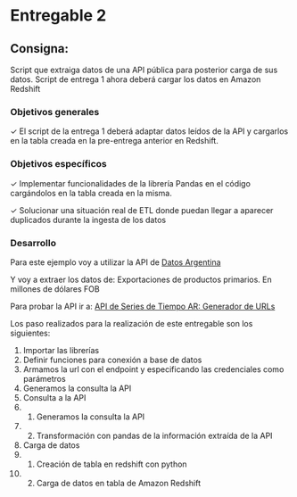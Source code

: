 # Entregable 2

## Consigna:

Script que extraiga datos de una API pública para posterior carga de sus datos.
Script de entrega 1 ahora deberá cargar los datos en Amazon Redshift

### Objetivos generales

✓ El script de la entrega 1 deberá adaptar
datos leídos de la API y cargarlos en la
tabla creada en la pre-entrega anterior en
Redshift.

### Objetivos específicos

✓ Implementar funcionalidades de la librería
Pandas en el código cargándolos en la
tabla creada en la misma.

✓ Solucionar una situación real de ETL donde
puedan llegar a aparecer duplicados
durante la ingesta de los datos

### Desarrollo

Para este ejemplo voy a utilizar la API de [Datos Argentina](https://www.datos.gob.ar/)

Y voy a extraer los datos de: Exportaciones de productos primarios. En millones de dólares FOB

Para probar la API ir a: [API de Series de Tiempo AR: Generador de URLs](https://datosgobar.github.io/series-tiempo-ar-call-generator/)

Los paso realizados para la realización de este entregable son los siguientes:

1) Importar las librerías
2) Definir funciones para conexión a base de datos
3) Armamos la url con el endpoint y especificando las credenciales como parámetros
4) Generamos la consulta  la API
5) Consulta a la API
5) 1) Generamos la consulta  la API
5) 2) Transformación con pandas de la información extraída de la API
6) Carga de datos
6) 1) Creación de tabla en redshift con python
6) 2) Carga de datos en tabla de Amazon Redshift
